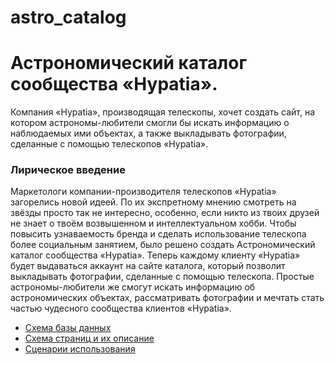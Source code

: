 # astro_catalog
# Астрономический каталог сообщества «Hypatia». 

Компания «Hypatia», производящая телескопы, хочет создать сайт, на котором астрономы-любители смогли бы искать информацию 
о наблюдаемых ими объектах, а также выкладывать фотографии, сделанные с помощью телескопов «Hypatia». 

### Лирическое введение 
Маркетологи компании-производителя телескопов «Hypatia» загорелись новой идеей. По их экспретному мнению смотреть на звёзды 
просто так не интересно, особенно, если никто из твоих друзей не знает о твоём возвышенном и интеллектуальном хобби. 
Чтобы повысить узнаваемость бренда и сделать использование телескопа более социальным занятием, было решено создать 
Астрономический каталог сообщества «Hypatia».
Теперь каждому клиенту «Hypatia» будет выдаваться аккаунт на сайте каталога, который позволит выкладывать фотографии,
сделанные с помощью телескопа. Простые астрономы-любители же смогут искать информацию об астрономических объектах, 
рассматривать фотографии и мечтать стать частью чудесного сообщества клиентов «Hypatia».

* [Схема базы данных]()
* [Схема страниц и их описание]()
* [Сценарии использования]()
